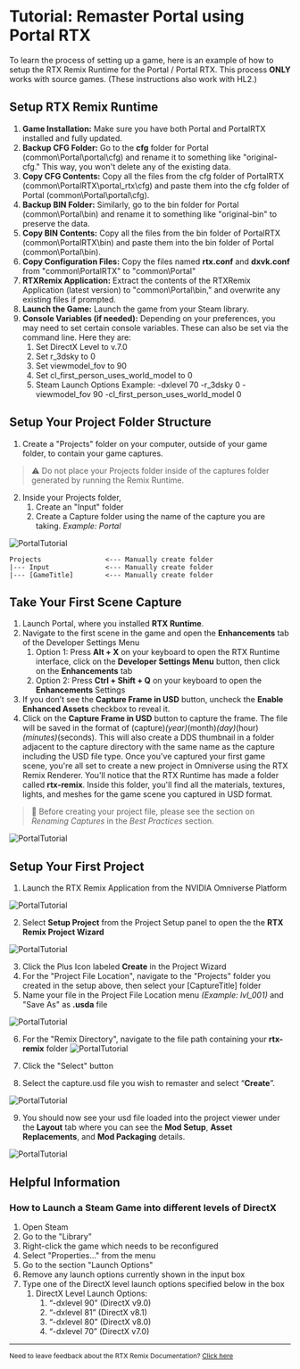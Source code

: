 # Tutorial: Remaster Portal using Portal RTX
To learn the process of setting up a game, here is an example of how to setup the RTX Remix Runtime for the Portal / Portal RTX.  This process **ONLY** works with source games. (These instructions also work with HL2.)

## Setup RTX Remix Runtime

1. **Game Installation:** Make sure you have both Portal and PortalRTX installed and fully updated.
2. **Backup CFG Folder:** Go to the **cfg** folder for Portal (common\Portal\portal\cfg) and rename it to something like "original-cfg." This way, you won't delete any of the existing data.
3. **Copy CFG Contents:** Copy all the files from the cfg folder of PortalRTX (common\PortalRTX\portal_rtx\cfg) and paste them into the cfg folder of Portal (common\Portal\portal\cfg).
4. **Backup BIN Folder:** Similarly, go to the bin folder for Portal (common\Portal\bin) and rename it to something like "original-bin" to preserve the data.
5. **Copy BIN Contents:** Copy all the files from the bin folder of PortalRTX (common\PortalRTX\bin) and paste them into the bin folder of Portal (common\Portal\bin).
6. **Copy Configuration Files:** Copy the files named **rtx.conf** and **dxvk.conf** from "common\PortalRTX" to "common\Portal"
7. **RTXRemix Application:** Extract the contents of the RTXRemix Application (latest version) to "common\Portal\bin," and overwrite any existing files if prompted.
8. **Launch the Game:** Launch the game from your Steam library.
9. **Console Variables (if needed):** Depending on your preferences, you may need to set certain console variables. These can also be set via the command line. Here they are:
    1. Set DirectX Level to v.7.0
    2. Set r_3dsky to 0
    3. Set viewmodel_fov to 90
    4. Set cl_first_person_uses_world_model to 0
    5. Steam Launch Options Example: -dxlevel 70 -r_3dsky 0 -viewmodel_fov 90 -cl_first_person_uses_world_model 0

## Setup Your Project Folder Structure

1. Create a "Projects" folder on your computer, outside of your game folder, to contain your game captures.
> ⚠️ Do not place your Projects folder inside of the captures folder generated by running the Remix Runtime.

2. Inside your Projects folder,
    1. Create an "Input" folder
    2. Create a Capture folder using the name of the capture you are taking.  _Example: Portal_

![PortalTutorial](../data/images/remix_901.png)

```text
Projects                <--- Manually create folder
|--- Input              <--- Manually create folder
|--- [GameTitle]        <--- Manually create folder
```

## Take Your First Scene Capture

1. Launch Portal, where you installed **RTX Runtime**.
2. Navigate to the first scene in the game and open the **Enhancements** tab of the Developer Settings Menu
    1. Option 1: Press **Alt + X** on your keyboard to open the RTX Runtime interface, click on the **Developer Settings Menu** button, then click on the **Enhancements** tab
    2. Option 2: Press **Ctrl + Shift + Q** on your keyboard to open the **Enhancements** Settings
3. If you don’t see the **Capture Frame in USD** button, uncheck the **Enable Enhanced Assets** checkbox to reveal it.
4. Click on the **Capture Frame in USD** button to capture the frame.
The file will be saved in the format of (capture)_(year)_(month)_(day)_(hour)_(minutes)_(seconds).  This will also create a DDS thumbnail in a folder adjacent to the capture directory with the same name as the capture including the USD file type.
Once you've captured your first game scene, you're all set to create a new project in Omniverse using the RTX Remix Renderer. You'll notice that the RTX Runtime has made a folder called **rtx-remix**.  Inside this folder, you'll find all the materials, textures, lights, and meshes for the game scene you captured in USD format.

> 📝 Before creating your project file, please see the section on _Renaming Captures_ in the _Best Practices_ section.

![PortalTutorial](../data/images/remix_902.png)

## Setup Your First Project

1. Launch the RTX Remix Application from the NVIDIA Omniverse Platform

![PortalTutorial](../data/images/rtxremix_066.png)

2. Select **Setup Project** from the Project Setup panel to open the the **RTX Remix Project Wizard**

![PortalTutorial](../data/images/rtxremix_067.PNG)

3. Click the Plus Icon labeled **Create** in the Project Wizard
4. For the "Project File Location", navigate to the "Projects" folder you created in the setup above, then select your [CaptureTitle] folder
5. Name your file in the Project File Location menu _(Example: lvl_001)_ and "Save As" as **.usda** file

![PortalTutorial](../data/images/remix_903.png)

6. For the "Remix Directory", navigate to the file path containing your **rtx-remix** folder
![PortalTutorial](../data/images/remix_904.png)

7. Click the "Select" button
8. Select the capture.usd file you wish to remaster and select “**Create**”.

![PortalTutorial](../data/images/remix_905.png)

9. You should now see your usd file loaded into the project viewer under the **Layout** tab where you can see the **Mod Setup**, **Asset Replacements**, and **Mod Packaging** details.

![PortalTutorial](../data/images/remix_906.png)

## Helpful Information

### How to Launch a Steam Game into different levels of DirectX

1. Open Steam
2. Go to the "Library"
3. Right-click the game which needs to be reconfigured
4. Select "Properties..." from the menu
5. Go to the section "Launch Options"
6. Remove any launch options currently shown in the input box
7. Type one of the DirectX level launch options specified below in the box
    1. DirectX Level Launch Options:
        1. “-dxlevel 90” (DirectX v9.0)
        2. “-dxlevel 81” (DirectX v8.1)
        3. “-dxlevel 80” (DirectX v8.0)
        4. “-dxlevel 70” (DirectX v7.0)

***
<sub> Need to leave feedback about the RTX Remix Documentation?  [Click here](https://docs.google.com/forms/d/1vym6SgptS4QJvp6ZKTN8Mu9yfd5yQc76B3KHIl-n4DQ/prefill) <sub>